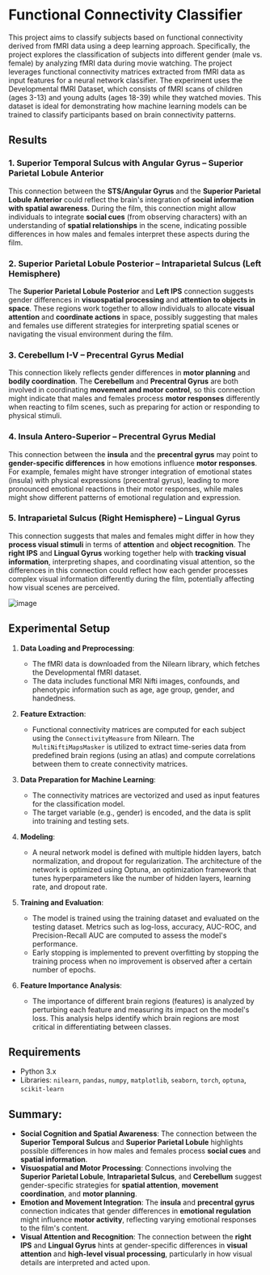 # Functional Connectivity Classifier 

This project aims to classify subjects based on functional connectivity derived from fMRI data using a deep learning approach. Specifically, the project explores the classification of subjects into different gender (male vs. female) by analyzing fMRI data during movie watching. The project leverages functional connectivity matrices extracted from fMRI data as input features for a neural network classifier. The experiment uses the Developmental fMRI Dataset, which consists of fMRI scans of children (ages 3-13) and young adults (ages 18-39) while they watched movies. This dataset is ideal for demonstrating how machine learning models can be trained to classify participants based on brain connectivity patterns.

## Results

### 1. **Superior Temporal Sulcus with Angular Gyrus – Superior Parietal Lobule Anterior** 

This connection between the **STS/Angular Gyrus** and the **Superior Parietal Lobule Anterior** could reflect the brain's integration of **social information with spatial awareness**. During the film, this connection might allow individuals to integrate **social cues** (from observing characters) with an understanding of **spatial relationships** in the scene, indicating possible differences in how males and females interpret these aspects during the film.



### 2. **Superior Parietal Lobule Posterior – Intraparietal Sulcus (Left Hemisphere)**

The **Superior Parietal Lobule Posterior** and **Left IPS** connection suggests gender differences in **visuospatial processing** and **attention to objects in space**. These regions work together to allow individuals to allocate **visual attention** and **coordinate actions** in space, possibly suggesting that males and females use different strategies for interpreting spatial scenes or navigating the visual environment during the film.



### 3. **Cerebellum I-V – Precentral Gyrus Medial**

This connection likely reflects gender differences in **motor planning** and **bodily coordination**. The **Cerebellum** and **Precentral Gyrus** are both involved in coordinating **movement and motor control**, so this connection might indicate that males and females process **motor responses** differently when reacting to film scenes, such as preparing for action or responding to physical stimuli.



### 4. **Insula Antero-Superior – Precentral Gyrus Medial** 

This connection between the **insula** and the **precentral gyrus** may point to **gender-specific differences** in how emotions influence **motor responses**. For example, females might have stronger integration of emotional states (insula) with physical expressions (precentral gyrus), leading to more pronounced emotional reactions in their motor responses, while males might show different patterns of emotional regulation and expression.


### 5. **Intraparietal Sulcus (Right Hemisphere) – Lingual Gyrus**
   
This connection suggests that males and females might differ in how they **process visual stimuli** in terms of **attention** and **object recognition**. The **right IPS** and **Lingual Gyrus** working together help with **tracking visual information**, interpreting shapes, and coordinating visual attention, so the differences in this connection could reflect how each gender processes complex visual information differently during the film, potentially affecting how visual scenes are perceived.

![image](https://github.com/user-attachments/assets/8afde7d4-9ef1-4476-94f3-6d899ea8d302)




## Experimental Setup

1. **Data Loading and Preprocessing**:
   - The fMRI data is downloaded from the Nilearn library, which fetches the Developmental fMRI dataset.
   - The data includes functional MRI Nifti images, confounds, and phenotypic information such as age, age group, gender, and handedness.

2. **Feature Extraction**:
   - Functional connectivity matrices are computed for each subject using the `ConnectivityMeasure` from Nilearn. The `MultiNiftiMapsMasker` is utilized to extract time-series data from predefined brain regions (using an atlas) and compute correlations between them to create connectivity matrices.

3. **Data Preparation for Machine Learning**:
   - The connectivity matrices are vectorized and used as input features for the classification model.
   - The target variable (e.g., gender) is encoded, and the data is split into training and testing sets.

4. **Modeling**:
   - A neural network model is defined with multiple hidden layers, batch normalization, and dropout for regularization. The architecture of the network is optimized using Optuna, an optimization framework that tunes hyperparameters like the number of hidden layers, learning rate, and dropout rate.

5. **Training and Evaluation**:
   - The model is trained using the training dataset and evaluated on the testing dataset. Metrics such as log-loss, accuracy, AUC-ROC, and Precision-Recall AUC are computed to assess the model's performance.
   - Early stopping is implemented to prevent overfitting by stopping the training process when no improvement is observed after a certain number of epochs.

6. **Feature Importance Analysis**:
   - The importance of different brain regions (features) is analyzed by perturbing each feature and measuring its impact on the model's loss. This analysis helps identify which brain regions are most critical in differentiating between classes.


## Requirements

- Python 3.x
- Libraries: `nilearn`, `pandas`, `numpy`, `matplotlib`, `seaborn`, `torch`, `optuna`, `scikit-learn`

## Summary:
- **Social Cognition and Spatial Awareness**: The connection between the **Superior Temporal Sulcus** and **Superior Parietal Lobule** highlights possible differences in how males and females process **social cues** and **spatial information**.
- **Visuospatial and Motor Processing**: Connections involving the **Superior Parietal Lobule**, **Intraparietal Sulcus**, and **Cerebellum** suggest gender-specific strategies for **spatial attention**, **movement coordination**, and **motor planning**.
- **Emotion and Movement Integration**: The **insula** and **precentral gyrus** connection indicates that gender differences in **emotional regulation** might influence **motor activity**, reflecting varying emotional responses to the film's content.
- **Visual Attention and Recognition**: The connection between the **right IPS** and **Lingual Gyrus** hints at gender-specific differences in **visual attention** and **high-level visual processing**, particularly in how visual details are interpreted and acted upon.
